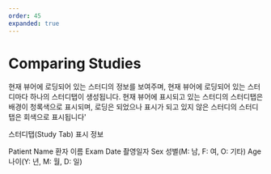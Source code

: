 ```yaml
---
order: 45
expanded: true
---
```

# Comparing Studies


현재 뷰어에 로딩되어 있는 스터디의 정보를 보여주며, 현재 뷰어에 로딩되어 있는 스터디마다
하나의 스터디탭이 생성됩니다.
현재 뷰어에 표시되고 있는 스터디의 스터디탭은 배경이 청록색으로 표시되며, 로딩은 되었으나
표시가 되고 있지 않은 스터디의 스터디탭은 회색으로 표시됩니다'


스터디탭(Study Tab) 표시 정보

Patient Name 환자 이름
Exam Date 촬영일자
Sex 성별(M: 남, F: 여, O: 기타)
Age 나이(Y: 년, M: 월, D: 일)